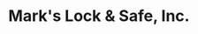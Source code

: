 ---
title: "Mark's Lock & Safe, Inc."
url: /lomita/marks-lock-und-safe-inc/
shop: Schlüsseldienst
---